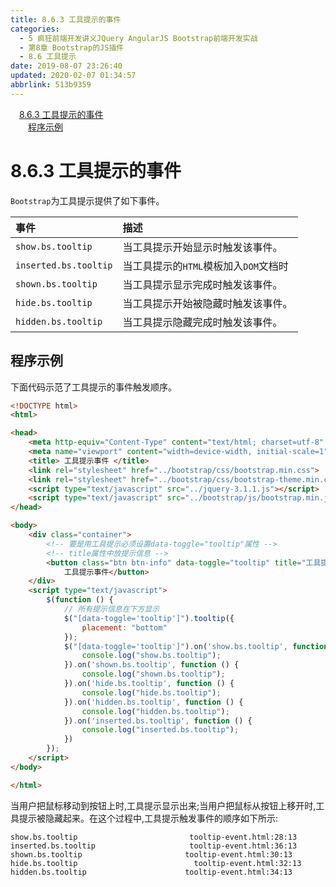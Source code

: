 ```yaml
---
title: 8.6.3 工具提示的事件
categories: 
  - 5 疯狂前端开发讲义JQuery AngularJS Bootstrap前端开发实战
  - 第8章 Bootstrap的JS插件
  - 8.6 工具提示
date: 2019-08-07 23:26:40
updated: 2020-02-07 01:34:57
abbrlink: 513b9359
---
```

<div id='my_toc'><a href="/JavaReadingNotes/513b9359/#8-6-3-工具提示的事件" class="header_1">8.6.3 工具提示的事件</a>&nbsp;<br><a href="/JavaReadingNotes/513b9359/#程序示例" class="header_2">程序示例</a>&nbsp;<br></div>
<style>.header_1{margin-left: 1em;}.header_2{margin-left: 2em;}.header_3{margin-left: 3em;}.header_4{margin-left: 4em;}.header_5{margin-left: 5em;}.header_6{margin-left: 6em;}</style>
<!--more-->
<script>if (navigator.platform.search('arm')==-1){document.getElementById('my_toc').style.display = 'none';}var e,p = document.getElementsByTagName('p');while (p.length>0) {e = p[0];e.parentElement.removeChild(e);}</script>

<!--end-->
<!--SSTStart-->
# 8.6.3 工具提示的事件 #
`Bootstrap`为工具提示提供了如下事件。

|事件|描述|
|:---|:---|
|`show.bs.tooltip`|当工具提示开始显示时触发该事件。|
|`inserted.bs.tooltip`|当工具提示的`HTML`模板加入`DOM`文档时|触发该事件，该事件发生在`show.bs.tooltip`事件之后。|
|`shown.bs.tooltip`|当工具提示显示完成时触发该事件。|
|`hide.bs.tooltip`|当工具提示开始被隐藏时触发该事件。|
|`hidden.bs.tooltip`|当工具提示隐藏完成时触发该事件。|

## 程序示例 ##
下面代码示范了工具提示的事件触发顺序。
```html
<!DOCTYPE html>
<html>

<head>
    <meta http-equiv="Content-Type" content="text/html; charset=utf-8" />
    <meta name="viewport" content="width=device-width, initial-scale=1">
    <title> 工具提示事件 </title>
    <link rel="stylesheet" href="../bootstrap/css/bootstrap.min.css">
    <link rel="stylesheet" href="../bootstrap/css/bootstrap-theme.min.css">
    <script type="text/javascript" src="../jquery-3.1.1.js"></script>
    <script type="text/javascript" src="../bootstrap/js/bootstrap.min.js"></script>
</head>

<body>
    <div class="container">
        <!-- 要是用工具提示必须设置data-toggle="tooltip"属性 -->
        <!-- title属性中放提示信息 -->
        <button class="btn btn-info" data-toggle="tooltip" title="工具提示事件">
            工具提示事件</button>
    </div>
    <script type="text/javascript">
        $(function () {
            // 所有提示信息在下方显示
            $("[data-toggle='tooltip']").tooltip({
                placement: "bottom"
            });
            $("[data-toggle='tooltip']").on('show.bs.tooltip', function () {
                console.log("show.bs.tooltip");
            }).on('shown.bs.tooltip', function () {
                console.log("shown.bs.tooltip");
            }).on('hide.bs.tooltip', function () {
                console.log("hide.bs.tooltip");
            }).on('hidden.bs.tooltip', function () {
                console.log("hidden.bs.tooltip");
            }).on('inserted.bs.tooltip', function () {
                console.log("inserted.bs.tooltip");
            })
        });
    </script>
</body>

</html>
```
当用户把鼠标移动到按钮上时,工具提示显示出来;当用户把鼠标从按钮上移开时,工具提示被隐藏起来。在这个过程中,工具提示触发事件的顺序如下所示:
```
show.bs.tooltip                         tooltip-event.html:28:13
inserted.bs.tooltip                     tooltip-event.html:36:13
shown.bs.tooltip                       tooltip-event.html:30:13
hide.bs.tooltip                          tooltip-event.html:32:13
hidden.bs.tooltip                      tooltip-event.html:34:13
```
<!--SSTStop-->

